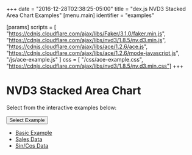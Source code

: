+++
date = "2016-12-28T02:38:25-05:00"
title = "dex.js NVD3 Stacked Area Chart Examples"
[menu.main]
  identifier = "examples"

[params]
  scripts = [
    "https://cdnjs.cloudflare.com/ajax/libs/Faker/3.1.0/faker.min.js",
    "https://cdnjs.cloudflare.com/ajax/libs/nvd3/1.8.5/nv.d3.min.js",
    "https://cdnjs.cloudflare.com/ajax/libs/ace/1.2.6/ace.js",
    "https://cdnjs.cloudflare.com/ajax/libs/ace/1.2.6/mode-javascript.js",
    "/js/ace-example.js"
  ]
  css = [ "/css/ace-example.css", "https://cdnjs.cloudflare.com/ajax/libs/nvd3/1.8.5/nv.d3.min.css"]
+++

# NVD3 Stacked Area Chart

Select from the interactive examples below:
<div class="btn-group">
  <button type="button" class="btn btn-default dropdown-toggle" data-toggle="dropdown" aria-haspopup="true" aria-expanded="false">
    Select Example <span class="caret"></span>
  </button>
  <ul id="ex-dropdown" class="dropdown-menu">
    <li><a id="basic" href="#">Basic Example</a></li>
    <li><a id="sales" href="#">Sales Data</a></li>
    <li><a id="sincos" href="#">Sin/Cos Data</a></li>
  </ul>
</div>

<div id="StackedAreaChart" class="WideChart"></div>

<div class="alert alert-danger" role="alert" id="ace-error"></div>

<div id="ace-editor"></div>

<script>
  var editor = createEditor({
    "parent"        : "ace-editor",
    "errorParent"   : "ace-error",
    "theme"         : "ace/theme/monokai",
    "mode"          : "ace/mode/javascript",
    "contentDir"    : "/examples/charts/nvd3/stackedareachart",
    "initialContent": "/examples/charts/nvd3/stackedareachart/basic.js"
  });
</script>